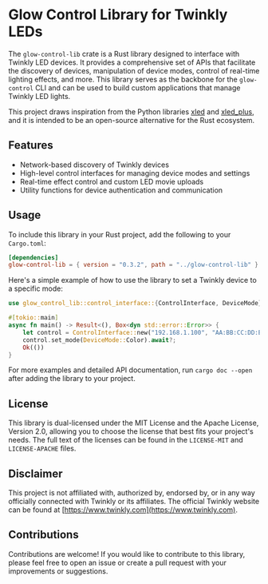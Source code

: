 # Glow Control Library for Twinkly LEDs

The `glow-control-lib` crate is a Rust library designed to interface with Twinkly LED devices. It provides a comprehensive set of APIs that facilitate the discovery of devices, manipulation of device modes, control of real-time lighting effects, and more. This library serves as the backbone for the `glow-control` CLI and can be used to build custom applications that manage Twinkly LED lights.

This project draws inspiration from the Python libraries [xled](https://github.com/scrool/xled) and [xled_plus](https://github.com/Anders-Holst/xled_plus), and it is intended to be an open-source alternative for the Rust ecosystem.

## Features

- Network-based discovery of Twinkly devices
- High-level control interfaces for managing device modes and settings
- Real-time effect control and custom LED movie uploads
- Utility functions for device authentication and communication

## Usage

To include this library in your Rust project, add the following to your `Cargo.toml`:

```toml
[dependencies]
glow-control-lib = { version = "0.3.2", path = "../glow-control-lib" }
```

Here's a simple example of how to use the library to set a Twinkly device to a specific mode:

```rust
use glow_control_lib::control_interface::{ControlInterface, DeviceMode};

#[tokio::main]
async fn main() -> Result<(), Box<dyn std::error::Error>> {
    let control = ControlInterface::new("192.168.1.100", "AA:BB:CC:DD:EE:FF").await?;
    control.set_mode(DeviceMode::Color).await?;
    Ok(())
}
```

For more examples and detailed API documentation, run `cargo doc --open` after adding the library to your project.

## License

This library is dual-licensed under the MIT License and the Apache License, Version 2.0, allowing you to choose the license that best fits your project's needs. The full text of the licenses can be found in the `LICENSE-MIT` and `LICENSE-APACHE` files.

## Disclaimer

This project is not affiliated with, authorized by, endorsed by, or in any way officially connected with Twinkly or its affiliates. The official Twinkly website can be found at [https://www.twinkly.com](https://www.twinkly.com).


## Contributions

Contributions are welcome! If you would like to contribute to this library, please feel free to open an issue or create a pull request with your improvements or suggestions.
